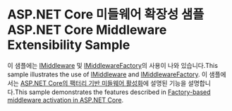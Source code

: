 # <a name="aspnet-core-middleware-extensibility-sample"></a><span data-ttu-id="9268d-101">ASP.NET Core 미들웨어 확장성 샘플</span><span class="sxs-lookup"><span data-stu-id="9268d-101">ASP.NET Core Middleware Extensibility Sample</span></span>

<span data-ttu-id="9268d-102">이 샘플에는 [IMiddleware](https://docs.microsoft.com/dotnet/api/microsoft.aspnetcore.http.imiddleware) 및 [IMiddlewareFactory](https://docs.microsoft.com/dotnet/api/microsoft.aspnetcore.http.imiddlewarefactory)의 사용이 나와 있습니다.</span><span class="sxs-lookup"><span data-stu-id="9268d-102">This sample illustrates the use of [IMiddleware](https://docs.microsoft.com/dotnet/api/microsoft.aspnetcore.http.imiddleware) and [IMiddlewareFactory](https://docs.microsoft.com/dotnet/api/microsoft.aspnetcore.http.imiddlewarefactory).</span></span> <span data-ttu-id="9268d-103">이 샘플에서는 [ASP.NET Core의 팩터리 기반 미들웨어 활성화](https://docs.microsoft.com/aspnet/core/fundamentals/middleware/middleware-extensibility)에 설명된 기능을 설명합니다.</span><span class="sxs-lookup"><span data-stu-id="9268d-103">This sample demonstrates the features described in [Factory-based middleware activation in ASP.NET Core](https://docs.microsoft.com/aspnet/core/fundamentals/middleware/middleware-extensibility).</span></span>
